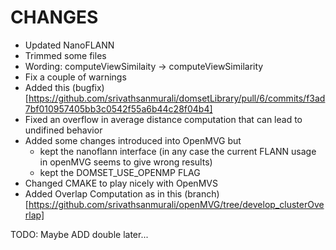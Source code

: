 # CHANGES
- Updated NanoFLANN
- Trimmed some files
- Wording: computeViewSimilaity -> computeViewSimilarity
- Fix a couple of warnings
- Added this (bugfix)[https://github.com/srivathsanmurali/domsetLibrary/pull/6/commits/f3ad7bf010957405bb3c0542f55a6b44c28f04b4]
- Fixed an overflow in average distance computation that can lead to undifined behavior
- Added some changes introduced into OpenMVG but
    - kept the nanoflann interface
    (in any case the current FLANN usage in openMVG seems to give wrong results) 
    - kept the DOMSET_USE_OPENMP FLAG 
- Changed CMAKE to play nicely with OpenMVS
- Added Overlap Computation as in this (branch)[https://github.com/srivathsanmurali/openMVG/tree/develop_clusterOverlap]

TODO: Maybe ADD double later...